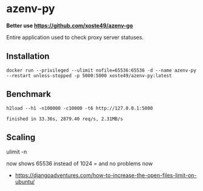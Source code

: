 # azenv-py

**Better use https://github.com/xoste49/azenv-go**

Entire application used to check proxy server statuses.

## Installation
`docker run --privileged --ulimit nofile=65536:65536 -d --name azenv-py --restart unless-stopped -p 5000:5000 xoste49/azenv-py:latest`

## Benchmark

`h2load --h1 -n100000 -c10000 -t6 http://127.0.0.1:5000`

`finished in 33.36s, 2879.40 req/s, 2.31MB/s`


## Scaling

ulimit -n

now shows 65536 instead of 1024 = and no problems now

- https://djangoadventures.com/how-to-increase-the-open-files-limit-on-ubuntu/